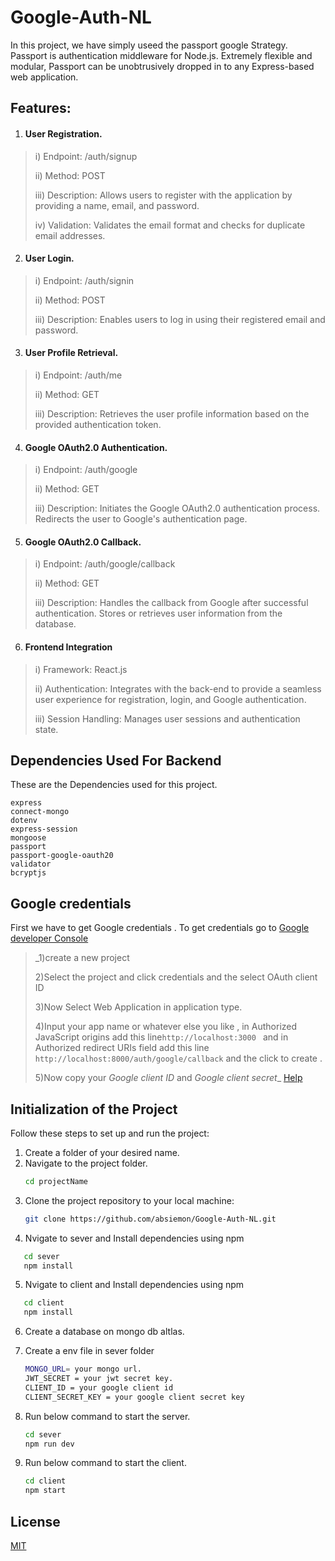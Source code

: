 # Google-Auth-NL

In this project, we have simply useed the passport google Strategy.
Passport is authentication middleware for Node.js. Extremely flexible and modular, Passport can be unobtrusively dropped in to any Express-based web application.

## Features:
1. #### User Registration.
  > i) Endpoint: /auth/signup
> 
> ii) Method: POST
> 
> iii) Description: Allows users to register with the application by providing a name, email, and password.
> 
> iv) Validation: Validates the email format and checks for duplicate email addresses.
2. #### User Login.
> i) Endpoint: /auth/signin
> 
> ii) Method: POST
>  
> iii) Description: Enables users to log in using their registered email and password.
> 
3.  ####  User Profile Retrieval.
> i) Endpoint: /auth/me
> 
> ii) Method: GET
> 
> iii) Description: Retrieves the user profile information based on the provided authentication token.
>
4. ####  Google OAuth2.0 Authentication.
> i) Endpoint: /auth/google
> 
> ii) Method: GET
> 
> iii) Description: Initiates the Google OAuth2.0 authentication process. Redirects the user to Google's authentication page.
>
5. ####  Google OAuth2.0 Callback.
> i) Endpoint: /auth/google/callback
>
> ii) Method: GET
>
> iii) Description: Handles the callback from Google after successful authentication. Stores or retrieves user information from the database.

6. #### Frontend Integration
> i) Framework: React.js
> 
> ii) Authentication: Integrates with the back-end to provide a seamless user experience for registration, login, and Google authentication.
> 
> iii) Session Handling: Manages user sessions and authentication state.
>
## Dependencies Used For Backend

These are the Dependencies used for this project.
```
express
connect-mongo
dotenv
express-session
mongoose
passport
passport-google-oauth20
validator
bcryptjs
```

## Google credentials 
First we have to get Google credentials .
To get credentials go to [Google developer Console](https://console.developers.google.com/) 

>_1)create a new project 
>
>2)Select the project and click credentials and the select OAuth client ID
>
>3)Now Select Web Application in application type. 
>
>4)Input your app name or whatever else you like , in Authorized JavaScript origins add this line`http://localhost:3000 ` and in Authorized redirect URIs field add this line ` http://localhost:8000/auth/google/callback `  and the click to create . 
>
>5)Now copy your *Google client ID* and *Google client secret*_
[Help](https://developers.google.com/adwords/api/docs/guides/authentication)

## Initialization of the Project

Follow these steps to set up and run the project:
1. Create a folder of your desired name.
2. Navigate to the project folder.
   ```bash
   cd projectName
   ```
3. Clone the project repository to your local machine:
   ```bash
   git clone https://github.com/absiemon/Google-Auth-NL.git
   ```
4. Nvigate to sever and Install dependencies using npm
```bash
   cd sever
   npm install
   ```
5. Nvigate to client and Install dependencies using npm
```bash
   cd client
   npm install
   ```
6. Create a database on mongo db altlas.
   
7. Create a env file in sever folder
   ```bash
   MONGO_URL= your mongo url.
   JWT_SECRET = your jwt secret key.
   CLIENT_ID = your google client id
   CLIENT_SECRET_KEY = your google client secret key
   ```
8. Run below command to start the server.
   ```bash
   cd sever
   npm run dev
   ```
9. Run below command to start the client.
   ```bash
   cd client
   npm start
   ```

## License

[MIT](https://choosealicense.com/licenses/mit/)
